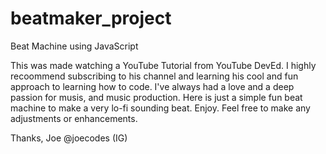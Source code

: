 # beatmaker_project
Beat Machine using JavaScript 

This was made watching a YouTube Tutorial from YouTube DevEd. I highly recoommend subscribing to his channel and learning his cool and fun approach to learning how to code. 
I've always had a love and a deep passion for musis, and music production. Here is just a simple fun beat machine to make a very lo-fi sounding beat. Enjoy. Feel free to make any adjustments or enhancements. 

Thanks,
Joe 
@joecodes (IG) 
